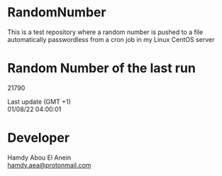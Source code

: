 # RandomNumber    
This is a test repository where a random number is pushed to a file automatically passwordless from a cron job in my Linux CentOS server    
# Random Number of the last run   
21790
      
Last update (GMT +1)    
01/08/22 04:00:01
# Developer    
Hamdy Abou El Anein   
hamdy.aea@protonmail.com
